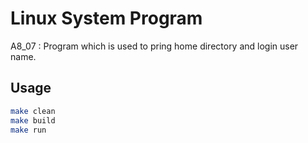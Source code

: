 # Linux System Program
A8_07 : Program which is used to pring home directory and login user name.

## Usage
```bash
make clean
make build
make run
```
